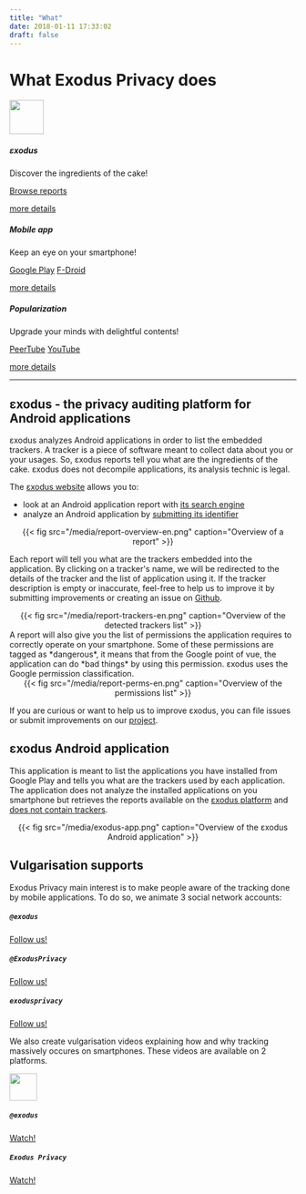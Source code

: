 ```yaml
---
title: "What"
date: 2018-01-11 17:33:02
draft: false
---
```

# What Exodus Privacy does

<div class="row">
<div class="col-md-4 text-center">
  <img src="/media/logo.png" width="60px" class="mt-3 ml-auto mr-auto"/>
  <div class="card-body">
    <h5 class="card-title">εxodus</h5>
    <p class="card-text">Discover the ingredients of the cake!</p>
    <a href="https://reports.exodus-privacy.eu.org/search/" class="btn btn-primary">Browse reports</a>
    <p class="mt-3"><a href="#exodus">more details</a></p>
  </div>
</div>
<div class="col-md-4 text-center">
  <i class="fab fa-4x fa-android mt-2 ml-auto mr-auto text-primary"></i>
  <div class="card-body">
    <h5 class="card-title">Mobile app</h5>
    <p class="card-text">Keep an eye on your smartphone!</p>
    <a href="https://play.google.com/store/apps/details?id=org.eu.exodus_privacy.exodusprivacy" class="btn btn-primary">Google Play</a>
    <a href="https://f-droid.org/en/packages/org.eu.exodus_privacy.exodusprivacy/" class="btn btn-primary">F-Droid</a>
    <p class="mt-3"><a href="#android-app">more details</a></p>
  </div>
</div>
<div class="col-md-4 text-center">
  <i class="fa fa-4x fa-umbrella-beach mt-2 ml-auto mr-auto text-primary"></i>
  <div class="card-body">
    <h5 class="card-title">Popularization</h5>
    <p class="card-text">Upgrade your minds with delightful contents!</p>
    <a href="https://peertube.tamanoir.foucry.net/video-channels/2ab4458d-0b3c-485a-aeaf-792cd0842bc8/videos" class="btn btn-primary">PeerTube</a>
    <a href="https://www.youtube.com/channel/UC2bloZZpnRal5tMVuHk0EFQ" class="btn btn-primary">YouTube</a>
    <p class="mt-3"><a href="#videos">more details</a></p>
  </div>
</div>
</div>

<hr>

<a name="exodus"></a>
## εxodus - the privacy auditing platform for Android applications
εxodus analyzes Android applications in order to list the embedded trackers. A tracker is a piece of software meant to collect data about you or your usages. So, εxodus reports tell you what are the ingredients of the cake. εxodus does not decompile applications, its analysis technic is legal.

The [εxodus website](http://reports.exodus-privacy.eu.org/) allows you to:

* look at an Android application report with [its search engine](https://reports.exodus-privacy.eu.org/search/)
* analyze an Android application by [submitting its identifier](https://reports.exodus-privacy.eu.org/analysis/submit/)

<center>
{{< fig src="/media/report-overview-en.png" caption="Overview of a report" >}}
</center>

Each report will tell you what are the trackers embedded into the application. By clicking on a tracker's name, we will be redirected to the details of the tracker and the list of application using it. If the tracker description is empty or inaccurate, feel-free to help us to improve it by submitting improvements or creating an issue on [Github](https://github.com/exodus-privacy/).

<center>
{{< fig src="/media/report-trackers-en.png" caption="Overview of the detected trackers list" >}}
</center>
A report will also give you the list of permissions the application requires to correctly operate on your smartphone. Some of these permissions are tagged as *dangerous*, it means that from the Google point of vue, the application can do *bad things* by using this permission. εxodus uses the Google permission classification.

<center>
{{< fig src="/media/report-perms-en.png" caption="Overview of the permissions list" >}}
</center>

If you are curious or want to help us to improve εxodus, you can file issues or submit improvements on our <a href="https://github.com/exodus-privacy/"><i class="fab fa-github"></i> project</a>.

<a name="android-app"></a>
## εxodus Android application
This application is meant to list the applications you have installed from Google Play and tells you what are the trackers used by each application. The application does not analyze the installed applications on you smartphone but retrieves the reports available on the [εxodus platform](https://reports.exodus-privacy.eu.org) and [does not contain trackers](https://reports.exodus-privacy.eu.org/reports/search/org.eu.exodus_privacy.exodusprivacy).
<center>
{{< fig src="/media/exodus-app.png" caption="Overview of the εxodus Android application" >}}
</center>

<a name="videos"></a>
## Vulgarisation supports
Exodus Privacy main interest is to make people aware of the tracking done by mobile applications. To do so, we animate 3 social network accounts:
<div class="row">
<div class="col-md-4 text-center">
  <i class="fab fa-3x fa-mastodon mt-2 ml-auto mr-auto text-primary"></i>
  <div class="card-body">
    <h5 class="card-title"><code>@exodus</code></h5>
    <a href="https://framapiaf.org/@exodus" class="btn btn-primary">Follow us!</a>
  </div>
</div>
<div class="col-md-4 text-center">
  <i class="fab fa-3x fa-twitter mt-2 ml-auto mr-auto text-primary"></i>
  <div class="card-body">
    <h5 class="card-title"><code>@ExodusPrivacy</code></h5>
    <a href="https://twitter.com/ExodusPrivacy" class="btn btn-primary">Follow us!</a>
  </div>
</div>
<div class="col-md-4 text-center">
  <i class="fab fa-3x fa-facebook-square mt-2 ml-auto mr-auto text-primary"></i>
  <div class="card-body">
    <h5 class="card-title"><code>exodusprivacy</code></h5>
    <a href="https://facebook.com/exodusprivacy" class="btn btn-primary">Follow us!</a>
  </div>
</div>
</div>

We also create vulgarisation videos explaining how and why tracking massively occures on smartphones. These videos are available on 2 platforms.
<div class="row justify-content-md-center">
    <div class="col-md-4 text-center">
        <img src="/media/peertube.svg" height="48px" class="mt-3 ml-auto mr-auto"/>
        <div class="card-body">
            <h5 class="card-title"><code>@exodus</code></h5>
            <a href="https://peertube.tamanoir.foucry.net/video-channels/2ab4458d-0b3c-485a-aeaf-792cd0842bc8/videos" class="btn btn-primary">Watch!</a>
        </div>
    </div>
    <div class="col-md-4 text-center">
        <i class="fab fa-3x fa-youtube-square mt-2 ml-auto mr-auto text-primary"></i>
        <div class="card-body">
            <h5 class="card-title"><code>Exodus Privacy</code></h5>
            <a href="https://www.youtube.com/channel/UC2bloZZpnRal5tMVuHk0EFQ" class="btn btn-primary">Watch!</a>
        </div>
    </div>
</div>

